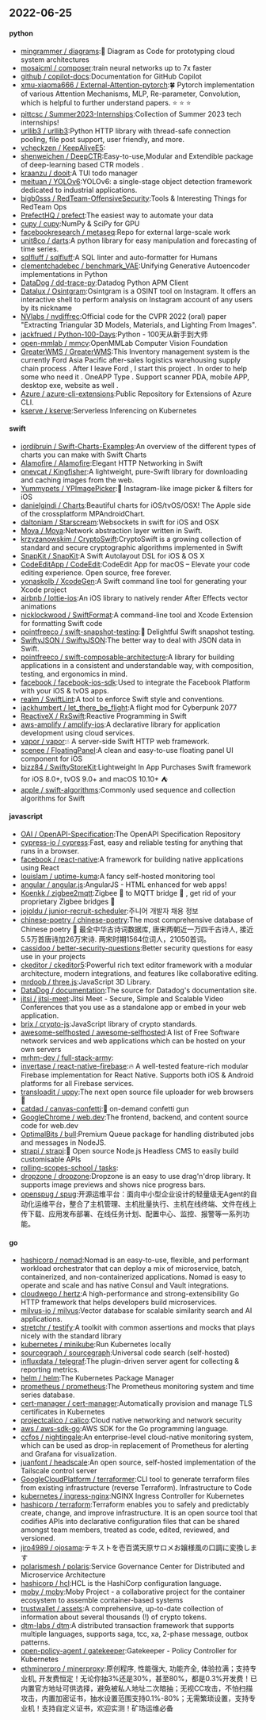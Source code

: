 ## 2022-06-25

#### python
* [mingrammer / diagrams](https://github.com/mingrammer/diagrams):🎨
Diagram as Code for prototyping cloud system architectures
* [mosaicml / composer](https://github.com/mosaicml/composer):train neural networks up to 7x faster
* [github / copilot-docs](https://github.com/github/copilot-docs):Documentation for GitHub Copilot
* [xmu-xiaoma666 / External-Attention-pytorch](https://github.com/xmu-xiaoma666/External-Attention-pytorch):🍀
Pytorch implementation of various Attention Mechanisms, MLP, Re-parameter, Convolution, which is helpful to further understand papers.
⭐
⭐
⭐
* [pittcsc / Summer2023-Internships](https://github.com/pittcsc/Summer2023-Internships):Collection of Summer 2023 tech internships!
* [urllib3 / urllib3](https://github.com/urllib3/urllib3):Python HTTP library with thread-safe connection pooling, file post support, user friendly, and more.
* [vcheckzen / KeepAliveE5](https://github.com/vcheckzen/KeepAliveE5):
* [shenweichen / DeepCTR](https://github.com/shenweichen/DeepCTR):Easy-to-use,Modular and Extendible package of deep-learning based CTR models .
* [kraanzu / dooit](https://github.com/kraanzu/dooit):A TUI todo manager
* [meituan / YOLOv6](https://github.com/meituan/YOLOv6):YOLOv6: a single-stage object detection framework dedicated to industrial applications.
* [bigb0sss / RedTeam-OffensiveSecurity](https://github.com/bigb0sss/RedTeam-OffensiveSecurity):Tools & Interesting Things for RedTeam Ops
* [PrefectHQ / prefect](https://github.com/PrefectHQ/prefect):The easiest way to automate your data
* [cupy / cupy](https://github.com/cupy/cupy):NumPy & SciPy for GPU
* [facebookresearch / metaseq](https://github.com/facebookresearch/metaseq):Repo for external large-scale work
* [unit8co / darts](https://github.com/unit8co/darts):A python library for easy manipulation and forecasting of time series.
* [sqlfluff / sqlfluff](https://github.com/sqlfluff/sqlfluff):A SQL linter and auto-formatter for Humans
* [clementchadebec / benchmark_VAE](https://github.com/clementchadebec/benchmark_VAE):Unifying Generative Autoencoder implementations in Python
* [DataDog / dd-trace-py](https://github.com/DataDog/dd-trace-py):Datadog Python APM Client
* [Datalux / Osintgram](https://github.com/Datalux/Osintgram):Osintgram is a OSINT tool on Instagram. It offers an interactive shell to perform analysis on Instagram account of any users by its nickname
* [NVlabs / nvdiffrec](https://github.com/NVlabs/nvdiffrec):Official code for the CVPR 2022 (oral) paper "Extracting Triangular 3D Models, Materials, and Lighting From Images".
* [jackfrued / Python-100-Days](https://github.com/jackfrued/Python-100-Days):Python - 100天从新手到大师
* [open-mmlab / mmcv](https://github.com/open-mmlab/mmcv):OpenMMLab Computer Vision Foundation
* [GreaterWMS / GreaterWMS](https://github.com/GreaterWMS/GreaterWMS):This Inventory management system is the currently Ford Asia Pacific after-sales logistics warehousing supply chain process . After I leave Ford , I start this project . In order to help some who need it . OneAPP Type . Support scanner PDA, mobile APP, desktop exe, website as well .
* [Azure / azure-cli-extensions](https://github.com/Azure/azure-cli-extensions):Public Repository for Extensions of Azure CLI.
* [kserve / kserve](https://github.com/kserve/kserve):Serverless Inferencing on Kubernetes

#### swift
* [jordibruin / Swift-Charts-Examples](https://github.com/jordibruin/Swift-Charts-Examples):An overview of the different types of charts you can make with Swift Charts
* [Alamofire / Alamofire](https://github.com/Alamofire/Alamofire):Elegant HTTP Networking in Swift
* [onevcat / Kingfisher](https://github.com/onevcat/Kingfisher):A lightweight, pure-Swift library for downloading and caching images from the web.
* [Yummypets / YPImagePicker](https://github.com/Yummypets/YPImagePicker):📸
Instagram-like image picker & filters for iOS
* [danielgindi / Charts](https://github.com/danielgindi/Charts):Beautiful charts for iOS/tvOS/OSX! The Apple side of the crossplatform MPAndroidChart.
* [daltoniam / Starscream](https://github.com/daltoniam/Starscream):Websockets in swift for iOS and OSX
* [Moya / Moya](https://github.com/Moya/Moya):Network abstraction layer written in Swift.
* [krzyzanowskim / CryptoSwift](https://github.com/krzyzanowskim/CryptoSwift):CryptoSwift is a growing collection of standard and secure cryptographic algorithms implemented in Swift
* [SnapKit / SnapKit](https://github.com/SnapKit/SnapKit):A Swift Autolayout DSL for iOS & OS X
* [CodeEditApp / CodeEdit](https://github.com/CodeEditApp/CodeEdit):CodeEdit App for macOS – Elevate your code editing experience. Open source, free forever.
* [yonaskolb / XcodeGen](https://github.com/yonaskolb/XcodeGen):A Swift command line tool for generating your Xcode project
* [airbnb / lottie-ios](https://github.com/airbnb/lottie-ios):An iOS library to natively render After Effects vector animations
* [nicklockwood / SwiftFormat](https://github.com/nicklockwood/SwiftFormat):A command-line tool and Xcode Extension for formatting Swift code
* [pointfreeco / swift-snapshot-testing](https://github.com/pointfreeco/swift-snapshot-testing):📸
Delightful Swift snapshot testing.
* [SwiftyJSON / SwiftyJSON](https://github.com/SwiftyJSON/SwiftyJSON):The better way to deal with JSON data in Swift.
* [pointfreeco / swift-composable-architecture](https://github.com/pointfreeco/swift-composable-architecture):A library for building applications in a consistent and understandable way, with composition, testing, and ergonomics in mind.
* [facebook / facebook-ios-sdk](https://github.com/facebook/facebook-ios-sdk):Used to integrate the Facebook Platform with your iOS & tvOS apps.
* [realm / SwiftLint](https://github.com/realm/SwiftLint):A tool to enforce Swift style and conventions.
* [jackhumbert / let_there_be_flight](https://github.com/jackhumbert/let_there_be_flight):A flight mod for Cyberpunk 2077
* [ReactiveX / RxSwift](https://github.com/ReactiveX/RxSwift):Reactive Programming in Swift
* [aws-amplify / amplify-ios](https://github.com/aws-amplify/amplify-ios):A declarative library for application development using cloud services.
* [vapor / vapor](https://github.com/vapor/vapor):💧
A server-side Swift HTTP web framework.
* [scenee / FloatingPanel](https://github.com/scenee/FloatingPanel):A clean and easy-to-use floating panel UI component for iOS
* [bizz84 / SwiftyStoreKit](https://github.com/bizz84/SwiftyStoreKit):Lightweight In App Purchases Swift framework for iOS 8.0+, tvOS 9.0+ and macOS 10.10+
⛺
* [apple / swift-algorithms](https://github.com/apple/swift-algorithms):Commonly used sequence and collection algorithms for Swift

#### javascript
* [OAI / OpenAPI-Specification](https://github.com/OAI/OpenAPI-Specification):The OpenAPI Specification Repository
* [cypress-io / cypress](https://github.com/cypress-io/cypress):Fast, easy and reliable testing for anything that runs in a browser.
* [facebook / react-native](https://github.com/facebook/react-native):A framework for building native applications using React
* [louislam / uptime-kuma](https://github.com/louislam/uptime-kuma):A fancy self-hosted monitoring tool
* [angular / angular.js](https://github.com/angular/angular.js):AngularJS - HTML enhanced for web apps!
* [Koenkk / zigbee2mqtt](https://github.com/Koenkk/zigbee2mqtt):Zigbee
🐝
to MQTT bridge
🌉
, get rid of your proprietary Zigbee bridges
🔨
* [jojoldu / junior-recruit-scheduler](https://github.com/jojoldu/junior-recruit-scheduler):주니어 개발자 채용 정보
* [chinese-poetry / chinese-poetry](https://github.com/chinese-poetry/chinese-poetry):The most comprehensive database of Chinese poetry
🧶
最全中华古诗词数据库, 唐宋两朝近一万四千古诗人, 接近5.5万首唐诗加26万宋诗. 两宋时期1564位词人，21050首词。
* [cassidoo / better-security-questions](https://github.com/cassidoo/better-security-questions):Better security questions for easy use in your projects
* [ckeditor / ckeditor5](https://github.com/ckeditor/ckeditor5):Powerful rich text editor framework with a modular architecture, modern integrations, and features like collaborative editing.
* [mrdoob / three.js](https://github.com/mrdoob/three.js):JavaScript 3D Library.
* [DataDog / documentation](https://github.com/DataDog/documentation):The source for Datadog's documentation site.
* [jitsi / jitsi-meet](https://github.com/jitsi/jitsi-meet):Jitsi Meet - Secure, Simple and Scalable Video Conferences that you use as a standalone app or embed in your web application.
* [brix / crypto-js](https://github.com/brix/crypto-js):JavaScript library of crypto standards.
* [awesome-selfhosted / awesome-selfhosted](https://github.com/awesome-selfhosted/awesome-selfhosted):A list of Free Software network services and web applications which can be hosted on your own servers
* [mrhm-dev / full-stack-army](https://github.com/mrhm-dev/full-stack-army):
* [invertase / react-native-firebase](https://github.com/invertase/react-native-firebase):🔥
A well-tested feature-rich modular Firebase implementation for React Native. Supports both iOS & Android platforms for all Firebase services.
* [transloadit / uppy](https://github.com/transloadit/uppy):The next open source file uploader for web browsers
🐶
* [catdad / canvas-confetti](https://github.com/catdad/canvas-confetti):🎉
on-demand confetti gun
* [GoogleChrome / web.dev](https://github.com/GoogleChrome/web.dev):The frontend, backend, and content source code for web.dev
* [OptimalBits / bull](https://github.com/OptimalBits/bull):Premium Queue package for handling distributed jobs and messages in NodeJS.
* [strapi / strapi](https://github.com/strapi/strapi):🚀
Open source Node.js Headless CMS to easily build customisable APIs
* [rolling-scopes-school / tasks](https://github.com/rolling-scopes-school/tasks):
* [dropzone / dropzone](https://github.com/dropzone/dropzone):Dropzone is an easy to use drag'n'drop library. It supports image previews and shows nice progress bars.
* [openspug / spug](https://github.com/openspug/spug):开源运维平台：面向中小型企业设计的轻量级无Agent的自动化运维平台，整合了主机管理、主机批量执行、主机在线终端、文件在线上传下载、应用发布部署、在线任务计划、配置中心、监控、报警等一系列功能。

#### go
* [hashicorp / nomad](https://github.com/hashicorp/nomad):Nomad is an easy-to-use, flexible, and performant workload orchestrator that can deploy a mix of microservice, batch, containerized, and non-containerized applications. Nomad is easy to operate and scale and has native Consul and Vault integrations.
* [cloudwego / hertz](https://github.com/cloudwego/hertz):A high-performance and strong-extensibility Go HTTP framework that helps developers build microservices.
* [milvus-io / milvus](https://github.com/milvus-io/milvus):Vector database for scalable similarity search and AI applications.
* [stretchr / testify](https://github.com/stretchr/testify):A toolkit with common assertions and mocks that plays nicely with the standard library
* [kubernetes / minikube](https://github.com/kubernetes/minikube):Run Kubernetes locally
* [sourcegraph / sourcegraph](https://github.com/sourcegraph/sourcegraph):Universal code search (self-hosted)
* [influxdata / telegraf](https://github.com/influxdata/telegraf):The plugin-driven server agent for collecting & reporting metrics.
* [helm / helm](https://github.com/helm/helm):The Kubernetes Package Manager
* [prometheus / prometheus](https://github.com/prometheus/prometheus):The Prometheus monitoring system and time series database.
* [cert-manager / cert-manager](https://github.com/cert-manager/cert-manager):Automatically provision and manage TLS certificates in Kubernetes
* [projectcalico / calico](https://github.com/projectcalico/calico):Cloud native networking and network security
* [aws / aws-sdk-go](https://github.com/aws/aws-sdk-go):AWS SDK for the Go programming language.
* [ccfos / nightingale](https://github.com/ccfos/nightingale):An enterprise-level cloud-native monitoring system, which can be used as drop-in replacement of Prometheus for alerting and Grafana for visualization.
* [juanfont / headscale](https://github.com/juanfont/headscale):An open source, self-hosted implementation of the Tailscale control server
* [GoogleCloudPlatform / terraformer](https://github.com/GoogleCloudPlatform/terraformer):CLI tool to generate terraform files from existing infrastructure (reverse Terraform). Infrastructure to Code
* [kubernetes / ingress-nginx](https://github.com/kubernetes/ingress-nginx):NGINX Ingress Controller for Kubernetes
* [hashicorp / terraform](https://github.com/hashicorp/terraform):Terraform enables you to safely and predictably create, change, and improve infrastructure. It is an open source tool that codifies APIs into declarative configuration files that can be shared amongst team members, treated as code, edited, reviewed, and versioned.
* [jiro4989 / ojosama](https://github.com/jiro4989/ojosama):テキストを壱百満天原サロメお嬢様風の口調に変換します
* [polarismesh / polaris](https://github.com/polarismesh/polaris):Service Governance Center for Distributed and Microservice Architecture
* [hashicorp / hcl](https://github.com/hashicorp/hcl):HCL is the HashiCorp configuration language.
* [moby / moby](https://github.com/moby/moby):Moby Project - a collaborative project for the container ecosystem to assemble container-based systems
* [trustwallet / assets](https://github.com/trustwallet/assets):A comprehensive, up-to-date collection of information about several thousands (!) of crypto tokens.
* [dtm-labs / dtm](https://github.com/dtm-labs/dtm):A distributed transaction framework that supports multiple languages, supports saga, tcc, xa, 2-phase message, outbox patterns.
* [open-policy-agent / gatekeeper](https://github.com/open-policy-agent/gatekeeper):Gatekeeper - Policy Controller for Kubernetes
* [ethminerpro / minerproxy](https://github.com/ethminerpro/minerproxy):原创程序, 性能强大, 功能齐全, 体验拉满；支持专业机, 开发费恒定！无论你抽3%还是30%，甚至80%，都是0.3%开发费！已内置官方地址可供选择，避免被私人地址二次暗抽；无视CC攻击，不怕扫描攻击，内置加密证书，抽水设置范围支持0.1%-80%；无需繁琐设置，支持专业机！支持自定义证书，欢迎实测！矿场运维必备
